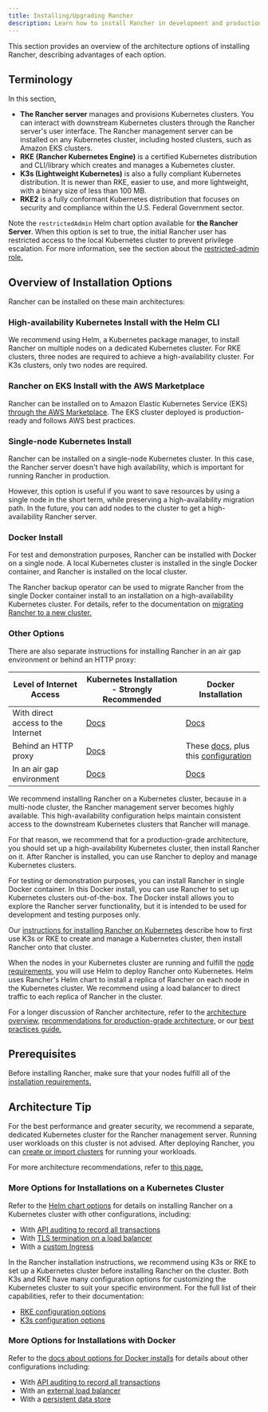 ```yaml
---
title: Installing/Upgrading Rancher
description: Learn how to install Rancher in development and production environments. Read about single node and high availability installation
---
```


<head>
  <link rel="canonical" href="https://ranchermanager.docs.rancher.com/getting-started/installation-and-upgrade"/>
</head>

This section provides an overview of the architecture options of installing Rancher, describing advantages of each option.

## Terminology

In this section,

- **The Rancher server** manages and provisions Kubernetes clusters. You can interact with downstream Kubernetes clusters through the Rancher server's user interface. The Rancher management server can be installed on any Kubernetes cluster, including hosted clusters, such as Amazon EKS clusters.
- **RKE (Rancher Kubernetes Engine)** is a certified Kubernetes distribution and CLI/library which creates and manages a Kubernetes cluster.
- **K3s (Lightweight Kubernetes)** is also a fully compliant Kubernetes distribution. It is newer than RKE, easier to use, and more lightweight, with a binary size of less than 100 MB.
- **RKE2** is a fully conformant Kubernetes distribution that focuses on security and compliance within the U.S. Federal Government sector.

Note the `restrictedAdmin` Helm chart option available for **the Rancher Server**. When this option is set to true, the initial Rancher user has restricted access to the local Kubernetes cluster to prevent privilege escalation. For more information, see the section about the [restricted-admin role.](../rancher-admin/users/authn-and-authz/manage-role-based-access-control-rbac/global-permissions.md#restricted-admin)

## Overview of Installation Options

Rancher can be installed on these main architectures:

### High-availability Kubernetes Install with the Helm CLI

We recommend using Helm, a Kubernetes package manager, to install Rancher on multiple nodes on a dedicated Kubernetes cluster. For RKE clusters, three nodes are required to achieve a high-availability cluster. For K3s clusters, only two nodes are required.

### Rancher on EKS Install with the AWS Marketplace

Rancher can be installed on to Amazon Elastic Kubernetes Service (EKS) [through the AWS Marketplace](quick-start/deploy-rancher/aws-marketplace.md). The EKS cluster deployed is production-ready and follows AWS best practices. 

### Single-node Kubernetes Install

Rancher can be installed on a single-node Kubernetes cluster. In this case, the Rancher server doesn't have high availability, which is important for running Rancher in production.

However, this option is useful if you want to save resources by using a single node in the short term, while preserving a high-availability migration path. In the future, you can add nodes to the cluster to get a high-availability Rancher server.

### Docker Install

For test and demonstration purposes, Rancher can be installed with Docker on a single node. A local Kubernetes cluster is installed in the single Docker container, and Rancher is installed on the local cluster.

The Rancher backup operator can be used to migrate Rancher from the single Docker container install to an installation on a high-availability Kubernetes cluster. For details, refer to the documentation on [migrating Rancher to a new cluster.](../rancher-admin/back-up-restore-and-disaster-recovery/migrate-to-a-new-cluster.md)

### Other Options

There are also separate instructions for installing Rancher in an air gap environment or behind an HTTP proxy:

| Level of Internet Access           | Kubernetes Installation - Strongly Recommended                | Docker Installation                             |
| ---------------------------------- | ------------------------------ | ---------- |
| With direct access to the Internet | [Docs](install-rancher.md) | [Docs](../getting-started/installation-and-upgrade/other-installation-methods/rancher-on-a-single-node-with-docker/rancher-on-a-single-node-with-docker.md)                                                                                     |
| Behind an HTTP proxy                | [Docs](other-installation-methods/http-proxy/behind-an-http-proxy.md) |  These [docs,](../getting-started/installation-and-upgrade/other-installation-methods/rancher-on-a-single-node-with-docker/rancher-on-a-single-node-with-docker.md) plus this [configuration](../reference-guides/single-node-rancher-in-docker/http-proxy-configuration.md) |
| In an air gap environment          | [Docs](other-installation-methods/air-gapped/air-gapped.md)                                                                                                                               | [Docs](other-installation-methods/air-gapped/air-gapped.md)                                                                                         |

We recommend installing Rancher on a Kubernetes cluster, because in a multi-node cluster, the Rancher management server becomes highly available. This high-availability configuration helps maintain consistent access to the downstream Kubernetes clusters that Rancher will manage.

For that reason, we recommend that for a production-grade architecture, you should set up a high-availability Kubernetes cluster, then install Rancher on it. After Rancher is installed, you can use Rancher to deploy and manage Kubernetes clusters.

For testing or demonstration purposes, you can install Rancher in single Docker container. In this Docker install, you can use Rancher to set up Kubernetes clusters out-of-the-box. The Docker install allows you to explore the Rancher server functionality, but it is intended to be used for development and testing purposes only.

Our [instructions for installing Rancher on Kubernetes](install-rancher.md) describe how to first use K3s or RKE to create and manage a Kubernetes cluster, then install Rancher onto that cluster.

When the nodes in your Kubernetes cluster are running and fulfill the [node requirements,](requirements/requirements.md) you will use Helm to deploy Rancher onto Kubernetes. Helm uses Rancher's Helm chart to install a replica of Rancher on each node in the Kubernetes cluster. We recommend using a load balancer to direct traffic to each replica of Rancher in the cluster.

For a longer discussion of Rancher architecture, refer to the [architecture overview,](../about-rancher/architecture/architecture.md) [recommendations for production-grade architecture,](../about-rancher/architecture/recommendations.md) or our [best practices guide.](best-practices/tips-for-running-rancher.md)

## Prerequisites

Before installing Rancher, make sure that your nodes fulfill all of the [installation requirements.](requirements/requirements.md)

## Architecture Tip

For the best performance and greater security, we recommend a separate, dedicated Kubernetes cluster for the Rancher management server. Running user workloads on this cluster is not advised. After deploying Rancher, you can [create or import clusters](../cluster-deployment/cluster-deployment.md) for running your workloads.

For more architecture recommendations, refer to [this page.](../about-rancher/architecture/recommendations.md)

### More Options for Installations on a Kubernetes Cluster

Refer to the [Helm chart options](references/helm-chart-options.md) for details on installing Rancher on a Kubernetes cluster with other configurations, including:

- With [API auditing to record all transactions](references/helm-chart-options.md#api-audit-log)
- With [TLS termination on a load balancer](references/helm-chart-options.md#external-tls-termination)
- With a [custom Ingress](references/helm-chart-options.md#customizing-your-ingress)

In the Rancher installation instructions, we recommend using K3s or RKE to set up a Kubernetes cluster before installing Rancher on the cluster. Both K3s and RKE have many configuration options for customizing the Kubernetes cluster to suit your specific environment. For the full list of their capabilities, refer to their documentation:

- [RKE configuration options](https://rancher.com/docs/rke/latest/en/config-options/)
- [K3s configuration options](https://rancher.com/docs/k3s/latest/en/installation/install-options/)

### More Options for Installations with Docker

Refer to the [docs about options for Docker installs](../getting-started/installation-and-upgrade/other-installation-methods/rancher-on-a-single-node-with-docker/rancher-on-a-single-node-with-docker.md) for details about other configurations including:

- With [API auditing to record all transactions](../reference-guides/single-node-rancher-in-docker/advanced-options.md#api-audit-log)
- With an [external load balancer](infrastructure-setup/configure-layer-7-nginx-load-balancer.md)
- With a [persistent data store](../reference-guides/single-node-rancher-in-docker/advanced-options.md#persistent-data)
